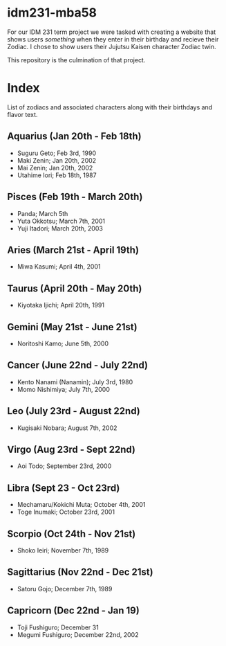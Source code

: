 # idm231-mba58

For our IDM 231 term project we were tasked with creating a website that shows users *something* when they enter in their birthday and recieve their Zodiac. I chose to show users their Jujutsu Kaisen character Zodiac twin. 

This repository is the culmination of that project. 

# Index
List of zodiacs and associated characters along with their birthdays and flavor text. 

## Aquarius (Jan 20th - Feb 18th)
- Suguru Geto; Feb 3rd, 1990
- Maki Zenin; Jan 20th, 2002
- Mai Zenin; Jan 20th, 2002 
- Utahime Iori; Feb 18th, 1987

## Pisces (Feb 19th - March 20th)
- Panda; March 5th
- Yuta Okkotsu; March 7th, 2001 
- Yuji Itadori; March 20th, 2003

## Aries (March 21st - April 19th)
- Miwa Kasumi; April 4th, 2001

## Taurus (April 20th - May 20th)
- Kiyotaka Ijichi; April 20th, 1991

## Gemini (May 21st - June 21st)
- Noritoshi Kamo; June 5th, 2000

## Cancer (June 22nd - July 22nd)
- Kento Nanami (Nanamin); July 3rd, 1980 
- Momo Nishimiya; July 7th, 2000

## Leo (July 23rd - August 22nd)
- Kugisaki Nobara; August 7th, 2002

## Virgo (Aug 23rd - Sept 22nd)
- Aoi Todo; September 23rd, 2000

## Libra (Sept 23 - Oct 23rd)
- Mechamaru/Kokichi Muta; October 4th, 2001
- Toge Inumaki; October 23rd, 2001 

## Scorpio (Oct 24th - Nov 21st)
- Shoko Ieiri; November 7th, 1989

## Sagittarius (Nov 22nd - Dec 21st)
- Satoru Gojo; December 7th, 1989

## Capricorn (Dec 22nd - Jan 19)
- Toji Fushiguro; December 31
- Megumi Fushiguro; December 22nd, 2002


